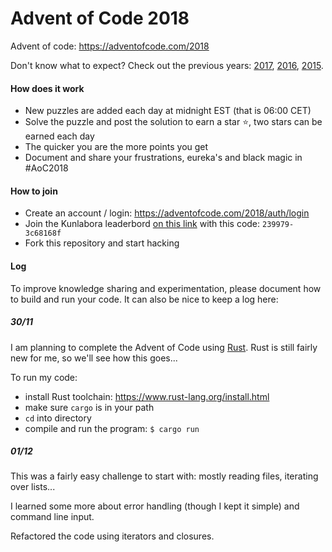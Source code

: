 # Advent of Code 2018

Advent of code: https://adventofcode.com/2018

Don't know what to expect? Check out the previous years: [2017](https://adventofcode.com/2017), [2016](https://adventofcode.com/2016), [2015](https://adventofcode.com/2015).

#### How does it work

- New puzzles are added each day at midnight EST (that is 06:00 CET)
- Solve the puzzle and post the solution to earn a star :star:,​ two stars can be earned each day
- The quicker you are the more points you get
- Document and share your frustrations, eureka's and black magic in #AoC2018

#### How to join

- Create an account / login: https://adventofcode.com/2018/auth/login
- Join the Kunlabora leaderbord [on this link](https://adventofcode.com/2018/leaderboard/private) with this code: `239979-3c68168f`
- Fork this repository and start hacking

#### Log

To improve knowledge sharing and experimentation, please document how to build and run your code. It can also be nice to keep a log here:

##### 30/11

I am planning to complete the Advent of Code using [Rust](https://www.rust-lang.org/). Rust is still fairly new for me, so we'll see how this goes...

To run my code:
- install Rust toolchain: https://www.rust-lang.org/install.html
- make sure `cargo` is in your path
- `cd` into directory
- compile and run the program: `$ cargo run`

##### 01/12

This was a fairly easy challenge to start with: mostly reading files, iterating over lists...

I learned some more about error handling (though I kept it simple) and command line input.

Refactored the code using iterators and closures.
